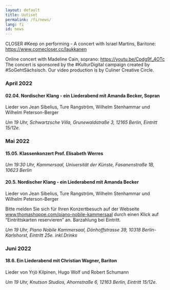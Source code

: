 ```yaml
---
layout: default
title: Uutiset
permalink: /fi/news/
lang: fi
id: news
---
```



CLOSER #Keep on performing - A concert with Israel Martins, Baritone: https://www.comecloser.cc/laukkanen  

Online concert with Madeline Cain, soprano: https://youtu.be/Cpdg9f_4OTc  
The concert is sponsored by the #KulturDigital campaign created by #SoGehtSächsisch. Our video production is by Culiner Creative Circle.  


### April 2022

#### 02.04. Nordischer Klang - ein Liederabend mit Amanda Becker, Sopran

Lieder von Jean Sibelius, Ture Rangström, Wilhelm Stenhammar und Wilhelm Peterson-Berger

_Um 19 Uhr, Schwartzsche Villa, Grunewaldstraße 3, 12165 Berlin, Eintritt 15/12e._ 

### Mai 2022

#### 15.05. Klassenkonzert Prof. Elisabeth Werres 

_Um 19:30 Uhr, Kammersaal, Universität der Künste, Fasanenstraße 1B, 10623 Berlin_

#### 20.5. Nordischer Klang - ein Liederabend mit Amanda Becker

Lieder von Jean Sibelius, Ture Rangström, Wilhelm Stenhammar und Wilhelm Peterson-Berger 

Bitte melden Sie sich für Ihren Konzertbesuch auf der Webseite www.thomashoppe.com/piano-nobile-kammersaal durch einen Klick auf  “Eintrittskarten reservieren” an. Barzahlung bei Eintritt. 

_Um 19 Uhr, Piano Nobile Kammersaal, Dönhoffstrasse 39, 10318 Berlin-Karlshorst, Eintritt 25e. inkl.Drinks_ 

### Juni 2022

#### 18.6. Ein Liederabend mit Christian Wagner, Bariton

Lieder von Yrjö Kilpinen, Hugo Wolf und Robert Schumann

_Um 19 Uhr, Knutson Studios, Ahornstraße 6, 12163 Berlin, Eintritt 15/12e._
